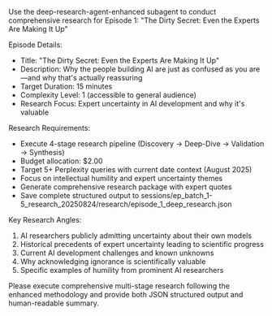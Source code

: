 Use the deep-research-agent-enhanced subagent to conduct comprehensive research for Episode 1: "The Dirty Secret: Even the Experts Are Making It Up"

Episode Details:
- Title: "The Dirty Secret: Even the Experts Are Making It Up"
- Description: Why the people building AI are just as confused as you are—and why that's actually reassuring
- Target Duration: 15 minutes
- Complexity Level: 1 (accessible to general audience)
- Research Focus: Expert uncertainty in AI development and why it's valuable

Research Requirements:
- Execute 4-stage research pipeline (Discovery → Deep-Dive → Validation → Synthesis)
- Budget allocation: $2.00
- Target 5+ Perplexity queries with current date context (August 2025)
- Focus on intellectual humility and expert uncertainty themes
- Generate comprehensive research package with expert quotes
- Save complete structured output to sessions/ep_batch_1-5_research_20250824/research/episode_1_deep_research.json

Key Research Angles:
1. AI researchers publicly admitting uncertainty about their own models
2. Historical precedents of expert uncertainty leading to scientific progress
3. Current AI development challenges and known unknowns
4. Why acknowledging ignorance is scientifically valuable
5. Specific examples of humility from prominent AI researchers

Please execute comprehensive multi-stage research following the enhanced methodology and provide both JSON structured output and human-readable summary.

